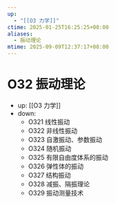 ```yaml
---
up:
  - "[[O3 力学]]"
ctime: 2025-01-25T16:25:25+08:00
aliases:
  - 振动理论
mtime: 2025-09-09T12:37:17+08:00
---
```


# O32 振动理论

- up: [[O3 力学]]
- down:	
	- O321 线性振动
	- O322 非线性振动
	- O323 自激振动、参数振动
	- O324 随机振动
	- O325 有限自由度体系的振动
	- O326 弹性体的振动
	- O327 结构振动
	- O328 减振、隔振理论
	- O329 振动测量技术
	

